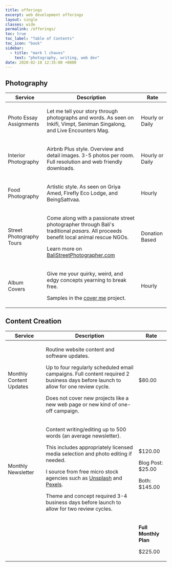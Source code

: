 ```yaml
---
title: offerings
excerpt: web development offerings
layout: single
classes: wide
permalink: /offerings/
toc: true
toc_label: "Table of Contents"
toc_icon: "book"
sidebar:
  - title: "mark l chaves"
    text: "photography, writing, web dev"
date: 2020-02-18 12:35:00 +0800
---
```


## Photography

<table>
<thead>
  <tr>
    <th>Service</th>
    <th>Description</th>
    <th>Rate</th>
  </tr>
</thead>
<tbody>
  <tr>
    <td>Photo Essay Assignments</td>
    <td>
        <p>Let me tell your story through photographs and words. As seen on Inkifi, Vimpt, Seniman Singalong, and Live Encounters Mag.</p>
    </td>
    <td>
        <p>Hourly or Daily</p>
    </td>
  </tr>
  <tr>
    <td>Interior Photography</td>
    <td>
        <p>Airbnb Plus style. Overview and detail images. 3-5 photos per room. Full resolution and web friendly downloads.</p>
    </td>
    <td>
        <p>Hourly or Daily</p>
    </td>
  </tr>
  <tr>
    <td>Food Photography</td>
    <td>
        <p>Artistic style. As seen on Griya Amed, Firefly Eco Lodge, and BeingSattvaa.</p>
    </td>
    <td>
        <p>Hourly</p>
    </td>
  </tr>
  <tr>
    <td>Street Photography Tours</td>
    <td>
        <p>Come along with a passionate street photographer through Bali's traditional <em>pasars</em>. All proceeds benefit local animal rescue NGOs.</p>
        <p>Learn more on <a href="https://balistreetphotographer.com">BaliStreetPhotographer.com</a></p>
    </td>
    <td>
        <p>Donation Based</p>
    </td>
  </tr>
  <tr>
    <td>Album Covers</td>
    <td>
        <p>Give me your quirky, weird, and edgy concepts yearning to break free.</p>
        <p>Samples in the <a href="/cover-me/">cover me</a> project.</p>
    </td>
    <td>
        <p>Hourly</p>
    </td>
  </tr>
</tbody>
</table>

## Content Creation

<table>
<thead>
  <tr>
    <th>Service</th>
    <th>Description</th>
    <th>Rate</th>
  </tr>
</thead>
<tbody>
  <tr>
    <td>Monthly Content Updates</td>
    <td>
        <p>Routine website content and software updates.</p>
        <p>Up to four regularly scheduled email campaigns. Full content required 2 business days before launch to allow for one review cycle.</p>
        <p>Does not cover new projects like a new web page or new kind of one-off campaign.</p>
    </td>
    <td>
        <p>$80.00</p>
    </td>
  </tr>
  <tr>
    <td>Monthly Newsletter</td>
    <td>
        <p>Content writing/editing up to 500 words (an average newsletter).</p>
        <p>This includes appropriately licensed media selection and photo editing if needed.</p>
        <p>I source from free micro stock agencies such as <a href="https://unsplash.com/">Unsplash</a> and <a href="https://www.pexels.com/">Pexels</a>.</p>
        <p>Theme and concept required 3-4 business days before launch to allow for two review cycles.</p>
    </td>
    <td>
        <p>$120.00</p>
        <p>Blog Post: $25.00</p>
        <p>Both: $145.00</p>
    </td>
  </tr>
  <tr>
    <td></td>
    <td></td>
    <td>
        <p><strong>Full Monthly Plan</strong></p> 
        <p>$225.00</p>
    </td>
  </tr>
</tbody>
</table>
